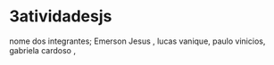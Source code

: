 # 3atividadesjs
nome dos integrantes;
Emerson Jesus ,
lucas  vanique,
paulo vinicios,
gabriela cardoso ,
